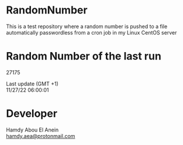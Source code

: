 # RandomNumber    
This is a test repository where a random number is pushed to a file automatically passwordless from a cron job in my Linux CentOS server    
# Random Number of the last run   
27175
      
Last update (GMT +1)    
11/27/22 06:00:01
# Developer    
Hamdy Abou El Anein   
hamdy.aea@protonmail.com
